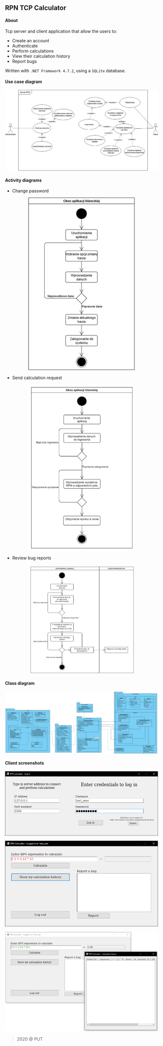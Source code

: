 ## RPN TCP Calculator

#### About

Tcp server and client application that allow the users to:

* Create an account
* Authenticate
* Perform calculations
* View their calculation history
* Report bugs

Written with `.NET Framework 4.7.2`, using a `SQLite` database.

#### Use case diagram

<p align="center">
  <img src="/media/DiagramPrzypadkow.jpg">
</p>

#### Activity diagrams

* Change password

<p align="center">
  <img src="/media/ActivityChpwd.png" width=350>
</p>

* Send calculation request

<p align="center">
  <img src="/media/ActivityCalculate.png" width=350>
</p>

* Review bug reports

<p align="center">
  <img src="/media/ActivityReviewReports.png" width=350>
</p>

#### Class diagram

<p align="center">
  <img src="/media/DiagramKlas.png">
</p>

#### Client screenshots

<p align="center">
  <img src="/media/screen1.PNG">
</p>

<p align="center">
  <img src="/media/screen2.PNG">
</p>

<p align="center">
  <img src="/media/screen3.PNG">
</p>

> 2020 @ PUT
